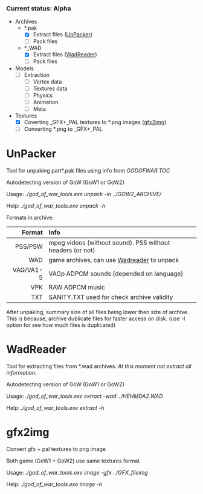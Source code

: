 ### Current status: Alpha

- Archives
  - *.pak
    - [x] Extract files ([UnPacker](#unpacker))
    - [ ] Pack files
  - *_WAD
    - [x] Extract files ([WadReader](#wadreader))
    - [ ] Pack files
- Models
  - [ ] Extraction
    - [ ] Vertex data
    - [ ] Textures data
    - [ ] Physics
    - [ ] Animation
    - [ ] Meta
- Textures 
  - [x] Coverting _GFX+_PAL textures to *.png images ([gfx2img](#gfx2img))
  - [ ] Converting *.png to _GFX+_PAL

# UnPacker
Tool for unpaking part\*.pak files using info from *GODOFWAR.TOC*

Autodetecting version of GoW (GoW1 or GoW2)

Usage: *./god_of_war_tools.exe unpack -in ../GOW2_ARCHIVE/*

Help: *./god_of_war_tools.exe unpack -h*

Formats in archive:

| Format | Info |
|-------:|:-----|
| PSS/PSW | mpeg videos (without sound). PSS without headers (or not)|
| WAD | game archives, can use [Wadreader](#Wadreader) to unpack |
| VAG/VA1-5 | VAGp ADPCM sounds (depended on language) |
| VPK | RAW ADPCM music |
| TXT | SANITY.TXT used for check archive validity |

After unpaking, summary size of all files being lower then size of archive. This is because, archive dublicate files for faster access on disk. (use -l option for see how much files is duplicated)

# WadReader
Tool for extracting files from *.wad archives. *At this moment not extract all information*.

Autodetecting version of GoW (GoW1 or GoW2)

Usage: *./god_of_war_tools.exe extract -wad ../HEHMDA2.WAD*

Help: *./god_of_war_tools.exe extract -h*

# gfx2img
Convert gfx + pal textures to png image

Both game (GoW1 + GoW2) use same textures format

Usage: *./god_of_war_tools.exe image -gfx ../GFX_fileimg*

Help: *./god_of_war_tools.exe image -h*
